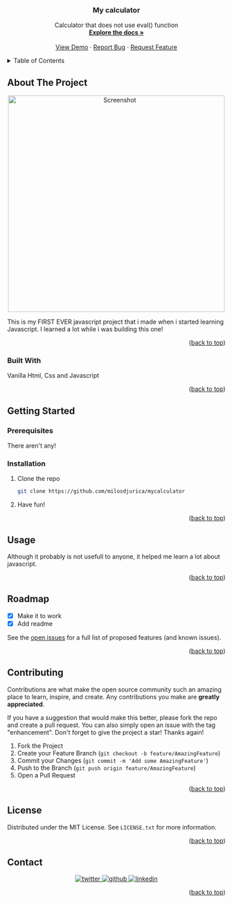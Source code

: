 <div id="top"></div>


<!-- PROJECT LOGO -->
<br />
<div align="center">
  <!-- <a href="https://mycalculator-mdj.netlify.app/"> -->
<!--     <img src="images/logo.png" alt="Logo" width="80" height="80"> -->
  </a>

  <h3 align="center">My calculator</h3>

  <p align="center">
    Calculator that does not use eval() function
    <br />
    <a href="https://github.com/milosdjurica/mycalculator"><strong>Explore the docs »</strong></a>
    <br />
    <br />
    <a href="https://mycalculator-mdj.netlify.app/">View Demo</a>
    ·
    <a href="https://github.com/milosdjurica/mycalculator/issues">Report Bug</a>
    ·
    <a href="https://github.com/milosdjurica/mycalculator/issues">Request Feature</a>
  </p>
</div>



<!-- TABLE OF CONTENTS -->
<details>
  <summary>Table of Contents</summary>
  <ol>
    <li>
      <a href="#about-the-project">About The Project</a>
      <ul>
        <li><a href="#built-with">Built With</a></li>
      </ul>
    </li>
    <li>
      <a href="#getting-started">Getting Started</a>
      <ul>
        <li><a href="#prerequisites">Prerequisites</a></li>
        <li><a href="#installation">Installation</a></li>
      </ul>
    </li>
    <li><a href="#usage">Usage</a></li>
    <li><a href="#roadmap">Roadmap</a></li>
    <li><a href="#contributing">Contributing</a></li>
    <li><a href="#license">License</a></li>
    <li><a href="#contact">Contact</a></li>
  </ol>
</details>



<!-- ABOUT THE PROJECT -->
## About The Project

<div align="center">
  
<img src="https://user-images.githubusercontent.com/98367287/172214418-6fa34075-7fb8-4a69-9396-19de9ea68552.png" alt="Screenshot" height="500"/>
</div>

This is my FIRST EVER javascript project that i made when i started learning Javascript. I learned a lot while i was building this one!

<p align="right">(<a href="#top">back to top</a>)</p>



### Built With

Vanilla Html, Css and Javascript

<p align="right">(<a href="#top">back to top</a>)</p>



<!-- GETTING STARTED -->
## Getting Started


### Prerequisites

There aren't any!

### Installation


1. Clone the repo
   ```sh
   git clone https://github.com/milosdjurica/mycalculator
   ```
2. Have fun!


<p align="right">(<a href="#top">back to top</a>)</p>



<!-- USAGE EXAMPLES -->
## Usage

Although it probably is not usefull to anyone, it helped me learn a lot about javascript. 

<p align="right">(<a href="#top">back to top</a>)</p>



<!-- ROADMAP -->
## Roadmap

- [x] Make it to work
- [x] Add readme

See the [open issues](https://github.com/milosdjurica/mycalculator/issues) for a full list of proposed features (and known issues).

<p align="right">(<a href="#top">back to top</a>)</p>



<!-- CONTRIBUTING -->
## Contributing

Contributions are what make the open source community such an amazing place to learn, inspire, and create. Any contributions you make are **greatly appreciated**.

If you have a suggestion that would make this better, please fork the repo and create a pull request. You can also simply open an issue with the tag "enhancement".
Don't forget to give the project a star! Thanks again!

1. Fork the Project
2. Create your Feature Branch (`git checkout -b feature/AmazingFeature`)
3. Commit your Changes (`git commit -m 'Add some AmazingFeature'`)
4. Push to the Branch (`git push origin feature/AmazingFeature`)
5. Open a Pull Request

<p align="right">(<a href="#top">back to top</a>)</p>



<!-- LICENSE -->
## License

Distributed under the MIT License. See `LICENSE.txt` for more information.

<p align="right">(<a href="#top">back to top</a>)</p>



<!-- CONTACT -->
## Contact


<div align="center">
<a href="https://twitter.com/djurica_milos" target="_blank">
<img src=https://img.shields.io/badge/twitter-%2300acee.svg?&style=for-the-badge&logo=twitter&logoColor=white alt=twitter />
</a>
<a href="https://github.com/milosdjurica" target="_blank">
<img src=https://img.shields.io/badge/github-%2324292e.svg?&style=for-the-badge&logo=github&logoColor=white alt=github />
</a>
<a href="https://linkedin.com/in/milosdjurica" target="_blank">
<img src=https://img.shields.io/badge/linkedin-%231E77B5.svg?&style=for-the-badge&logo=linkedin&logoColor=white alt=linkedin  />
</a>  
</div>  

<p align="right">(<a href="#top">back to top</a>)</p>

